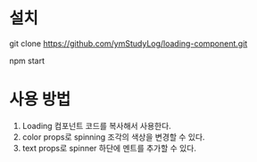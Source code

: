 # 설치

git clone https://github.com/ymStudyLog/loading-component.git

npm start

# 사용 방법

1. Loading 컴포넌트 코드를 복사해서 사용한다.
2. color props로 spinning 조각의 색상을 변경할 수 있다. 
3. text props로 spinner 하단에 멘트를 추가할 수 있다.
